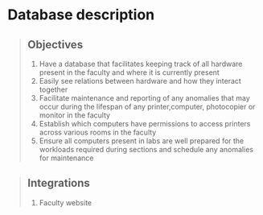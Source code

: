 # Database description
>## Objectives
>1. Have a database that facilitates keeping track of all hardware present in the faculty and where it is currently present
>2. Easily see relations between hardware  and how they interact together
>3. Facilitate maintenance and reporting of any anomalies that may occur during the lifespan of any printer,computer, photocopier or monitor in the faculty
>4. Establish which computers have permissions to access printers across various rooms in the faculty
>5. Ensure all computers present in labs are well prepared for the workloads required during sections  and schedule any anomalies for maintenance

>## Integrations 
>1. Faculty website